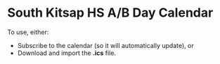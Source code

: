 # South Kitsap HS A/B Day Calendar

To use, either:

* Subscribe to the calendar (so it will automatically update), or
* Download and import the **.ics** file.
